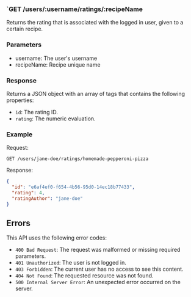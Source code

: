 ### `GET /users/:username/ratings/:recipeName

Returns the rating that is associated with the logged in user, given to a certain recipe.

### Parameters

- username: The user's username
- recipeName: Recipe unique name

### Response

Returns a JSON object with an array of tags that contains the following properties:

- `id`: The rating ID.
- `rating`: The numeric evaluation.

### Example

Request:

```
GET /users/jane-doe/ratings/homemade-pepperoni-pizza
```

Response:

```json
{
  "id": "e6af4ef0-f654-4b56-95d0-14ec18b77433",
  "rating": 4,
  "ratingAuthor": "jane-doe"
}
```

## Errors

This API uses the following error codes:

- `400 Bad Request`: The request was malformed or missing required parameters.
- `401 Unauthorized`: The user is not logged in.
- `403 Forbidden`: The current user has no access to see this content.
- `404 Not Found`: The requested resource was not found.
- `500 Internal Server Error`: An unexpected error occurred on the server.
